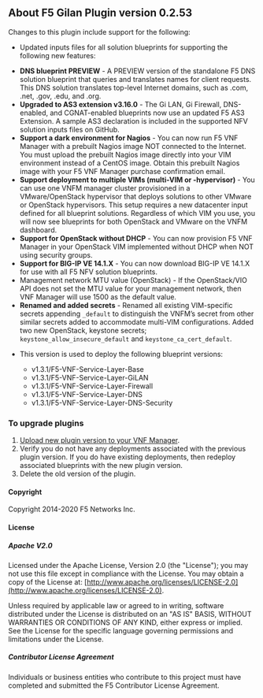 
## About F5 Gilan Plugin version 0.2.53
Changes to this plugin include support for the following:

- Updated inputs files for all solution blueprints for supporting the following new features: 

* **DNS blueprint PREVIEW** - A PREVIEW version of the standalone F5 DNS solution blueprint that queries and translates names for client requests. This DNS solution translates top-level Internet domains, such as .com, .net, .gov, .edu, and .org.
* **Upgraded to AS3 extension v3.16.0** - The Gi LAN, Gi Firewall, DNS-enabled, and CGNAT-enabled blueprints now use an updated F5 AS3 Extension. A sample AS3 declaration is included in the supported NFV solution inputs files on GitHub. 
* **Support a dark environment for Nagios** - You can now run F5 VNF Manager with a prebuilt Nagios image NOT connected to the Internet. You must upload the prebuilt Nagios image directly into your VIM environment instead of a CentOS image. Obtain this prebuilt Nagios image with your F5 VNF Manager purchase confirmation email.
* **Support deployment to multiple VIMs (multi-VIM or -hypervisor)** - You can use one VNFM manager cluster provisioned in a VMware/OpenStack hypervisor that deploys solutions to other VMware or OpenStack hypervisors. This setup requires a new datacenter input defined for all blueprint solutions. Regardless of which VIM you use, you will now see blueprints for both OpenStack and VMware on the VNFM dashboard.
* **Support for OpenStack without DHCP** - You can now provision F5 VNF Manager in your OpenStack VIM implemented without DHCP when NOT using security groups.
* **Support for BIG-IP VE 14.1.X** - You can now download BIG-IP VE 14.1.X for use with all F5 NFV solution blueprints.
* Management network MTU value (OpenStack) - If the OpenStack/VIO API does not set the MTU value for your management network, then VNF Manager will use 1500 as the default value.
* **Renamed and added secrets** - Renamed all existing VIM-specific secrets appending ``_default`` to distinguish the VNFM’s secret from other similar secrets added to accommodate multi-VIM configurations. Added two new OpenStack, keystone secrets; ``keystone_allow_insecure_default`` and ``keystone_ca_cert_default``.

 

- This version is used to deploy the following blueprint versions:

   - v1.3.1/F5-VNF-Service-Layer-Base
   - v1.3.1/F5-VNF-Service-Layer-GiLAN
   - v1.3.1/F5-VNF-Service-Layer-Firewall
   - v1.3.1/F5-VNF-Service-Layer-DNS
   - v1.3.1/F5-VNF-Service-Layer-DNS-Security

### To upgrade plugins

1. [Upload new plugin version to your VNF Manager](https://github.com/F5Networks/f5-nfv-solutions/tree/master/supported/plugins#manually-upload-plugins-to-vnf-manager). 
2. Verify you do not have any deployments associated with the previous plugin version. If you do have existing deployments, 
then redeploy associated blueprints with the new plugin version.
3. Delete the old version of the plugin.

#### Copyright
Copyright 2014-2020 F5 Networks Inc.

#### License

##### Apache V2.0 
Licensed under the Apache License, Version 2.0 (the "License"); you may not use this file except in compliance with the License. You may obtain a copy of the License at: [http://www.apache.org/licenses/LICENSE-2.0](http://www.apache.org/licenses/LICENSE-2.0).

Unless required by applicable law or agreed to in writing, software distributed under the License is distributed on an "AS IS" BASIS, WITHOUT WARRANTIES OR CONDITIONS OF ANY KIND, either express or implied. See the License for the specific language governing permissions and limitations under the License.

##### Contributor License Agreement
Individuals or business entities who contribute to this project must have completed and submitted the F5 Contributor License Agreement.